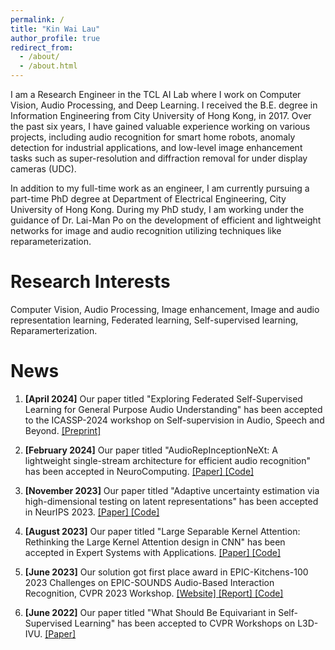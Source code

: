 ```yaml
---
permalink: /
title: "Kin Wai Lau"
author_profile: true
redirect_from: 
  - /about/
  - /about.html
---
```


I am a Research Engineer in the TCL AI Lab where I work on Computer Vision, Audio Processing, and Deep Learning. I received the B.E. degree in Information Engineering from City University of Hong Kong, in 2017. Over the past six years, I have gained valuable experience working on various projects, including audio recognition for smart home robots, anomaly detection for industrial applications, and low-level image enhancement tasks such as super-resolution and diffraction removal for under display cameras (UDC).

In addition to my full-time work as an engineer, I am currently pursuing a part-time PhD degree at Department of Electrical Engineering, City University of Hong Kong. During my PhD study, I am working under the guidance of Dr. Lai-Man Po on the development of efficient and lightweight networks for image and audio recognition utilizing techniques like reparameterization. 

Research Interests
======
Computer Vision, Audio Processing, Image enhancement, Image and audio representation learning, Federated learning, Self-supervised learning, Reparamerterization.

News
======
1. **[April 2024]** Our paper titled "Exploring Federated Self-Supervised Learning for General Purpose Audio Understanding" has been accepted to the ICASSP-2024 workshop on Self-supervision in Audio, Speech and Beyond. <a href="https://arxiv.org/abs/2402.02889"> [Preprint] </a>

2. **[February 2024]** Our paper titled "AudioRepInceptionNeXt: A lightweight single-stream architecture for efficient audio recognition" has been accepted in NeuroComputing. <a href="https://arxiv.org/pdf/2404.13551"> [Paper] </a> <a href="https://github.com/StevenLauHKHK/AudioRepInceptionNeXt"> [Code] </a>

3. **[November 2023]** Our paper titled "Adaptive uncertainty estimation via high-dimensional testing on latent representations" has been accepted in NeurIPS 2023. <a href="https://proceedings.neurips.cc/paper_files/paper/2023/hash/7da558c6bd476ba77f5ba712626bba1a-Abstract-Conference.html"> [Paper] </a> <a href="https://github.com/HKU-MedAI/bnn_uncertainty"> [Code] </a>

4. **[August 2023]** Our paper titled "Large Separable Kernel Attention: Rethinking the Large Kernel Attention design in CNN" has been accepted in Expert Systems with Applications. <a href="https://arxiv.org/abs/2309.01439"> [Paper] </a> <a href="https://github.com/stevenlauhkhk/large-separable-kernel-attention"> [Code] </a>

5. **[June 2023]** Our solution got first place award in EPIC-Kitchens-100 2023 Challenges on EPIC-SOUNDS Audio-Based Interaction Recognition, CVPR 2023 Workshop. <a href="https://epic-kitchens.github.io/2024"> [Website] </a> <a href="https://arxiv.org/abs/2307.07265"> [Report] </a> <a href="https://github.com/StevenLauHKHK/AudioInceptionNeXt.git"> [Code] </a>

6. **[June 2022]** Our paper titled "What Should Be Equivariant in Self-Supervised Learning" has been accepted to CVPR Workshops on L3D-IVU. <a href="https://openaccess.thecvf.com/content/CVPR2022W/L3D-IVU/papers/Xie_What_Should_Be_Equivariant_in_Self-Supervised_Learning_CVPRW_2022_paper.pdf"> [Paper] </a>